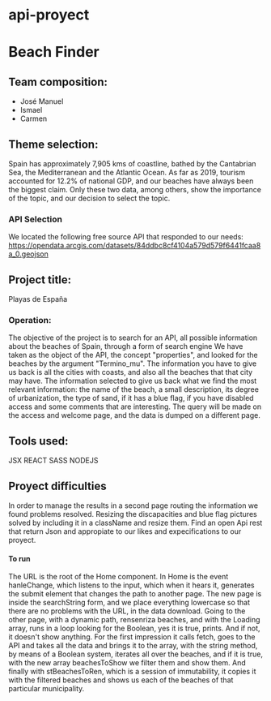 # api-proyect
# Beach Finder
## Team composition:
- José Manuel
- Ismael
- Carmen
## Theme selection:
Spain has approximately 7,905 kms of coastline, bathed by the Cantabrian Sea, the Mediterranean and the Atlantic Ocean. As far as 2019, tourism accounted for 12.2% of national GDP, and our beaches have always been the biggest claim.
Only these two data, among others, show the importance of the topic, and our decision to select the topic.
### API Selection
We located the following free source API that responded to our needs:
https://opendata.arcgis.com/datasets/84ddbc8cf4104a579d579f6441fcaa8a_0.geojson
## Project title:
Playas de España
###  Operation:
The objective of the project is to search for an API, all possible information about the beaches of Spain, through a form of search engine
We have taken as the object of the API, the concept "properties", and looked for the beaches by the argument "Termino_mu". The information you have to give us back is all the cities with coasts, and also all the beaches that that city may have.
The information selected to give us back what we find the most relevant information: the name of the beach, a small description, its degree of urbanization, the type of sand, if it has a blue flag, if you have disabled access and some comments that are interesting.
The query will be made on the access and welcome page, and the data is dumped on a different page.
## Tools used:
JSX
REACT 
SASS
NODEJS
## Proyect difficulties
In order to manage the results in a second page routing the information we found problems resolved.
Resizing the discapacities and blue flag pictures solved by including it in a className and resize them.
Find an open Api rest that return Json and appropiate to our likes and expecifications to our proyect.

#### To run
The URL is the root of the Home component. In Home is the event hanleChange, which listens to the input, which when it hears it, generates the submit element that changes the path to another page. The new page is inside the searchString form, and we place everything lowercase so that there are no problems with the URL, in the data download.
Going to the other page, with a dynamic path, rensenriza beaches, and with the Loading array, runs in a loop looking for the Boolean, yes it is true, prints. And if not, it doesn't show anything.
For the first impression it calls fetch, goes to the API and takes all the data and brings it to the array, with the string method, by means of a Boolean system, iterates all over the beaches, and if it is true, with the new array beachesToShow we filter them and show them. And finally with stBeachesToRen, which is a session of immutability, it copies it with the filtered beaches and shows us each of the beaches of that particular municipality.
